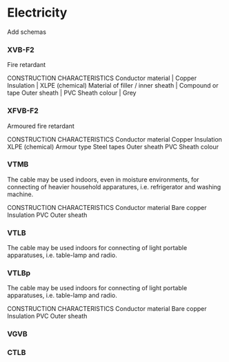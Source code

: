# Electricity

Add schemas

### XVB-F2
Fire retardant

CONSTRUCTION CHARACTERISTICS
Conductor material | Copper
Insulation | XLPE (chemical)
Material of filler / inner sheath | Compound or tape
Outer sheath | PVC
Sheath colour | Grey


### XFVB-F2
Armoured fire retardant

CONSTRUCTION CHARACTERISTICS
Conductor material
Copper
Insulation
XLPE (chemical)
Armour type
Steel tapes
Outer sheath
PVC
Sheath colour


### VTMB
The cable may be used indoors, even in moisture environments, for connecting of heavier household apparatures, i.e. refrigerator and washing machine.

CONSTRUCTION CHARACTERISTICS
Conductor material
Bare copper
Insulation
PVC
Outer sheath

### VTLB
The cable may be used indoors for connecting of light portable apparatuses, i.e. table-lamp and radio.

### VTLBp
The cable may be used indoors for connecting of light portable apparatuses, i.e. table-lamp and radio.


CONSTRUCTION CHARACTERISTICS
Conductor material
Bare copper
Insulation
PVC
Outer sheath

### VGVB

### CTLB

